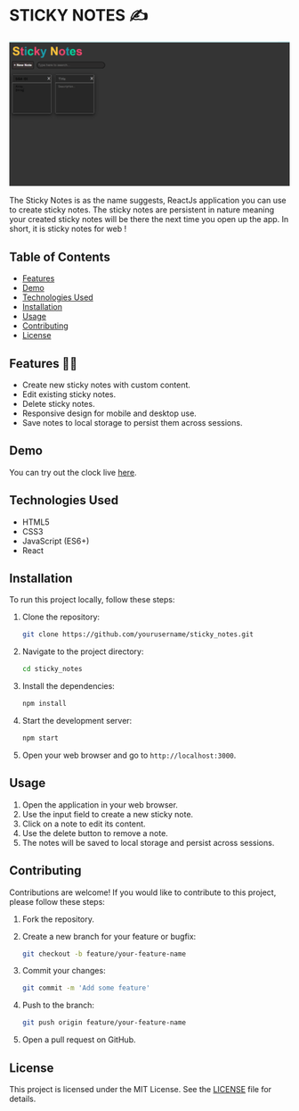 # STICKY NOTES :writing_hand:

![STICKY NOTES](Notes.png)

The Sticky Notes is as the name suggests, ReactJs application you can use to create
sticky notes. The sticky notes are persistent in nature meaning your created sticky
notes will be there the next time you open up the app. In short, it is sticky notes for web !

## Table of Contents

- [Features](#features)
- [Demo](#demo)
- [Technologies Used](#technologies-used)
- [Installation](#installation)
- [Usage](#usage)
- [Contributing](#contributing)
- [License](#license)

## Features :technologist:

- Create new sticky notes with custom content.
- Edit existing sticky notes.
- Delete sticky notes.
- Responsive design for mobile and desktop use.
- Save notes to local storage to persist them across sessions.

## Demo

You can try out the clock live [here](https://react-kbc5fn.stackblitz.io/).

## Technologies Used

- HTML5
- CSS3
- JavaScript (ES6+)
- React

## Installation

To run this project locally, follow these steps:

1. Clone the repository:

    ```bash
    git clone https://github.com/yourusername/sticky_notes.git
    ```

2. Navigate to the project directory:

    ```bash
    cd sticky_notes
    ```

3. Install the dependencies:

    ```bash
    npm install
    ```

4. Start the development server:

    ```bash
    npm start
    ```

5. Open your web browser and go to `http://localhost:3000`.

## Usage

1. Open the application in your web browser.
2. Use the input field to create a new sticky note.
3. Click on a note to edit its content.
4. Use the delete button to remove a note.
5. The notes will be saved to local storage and persist across sessions.

## Contributing

Contributions are welcome! If you would like to contribute to this project, please follow these steps:

1. Fork the repository.
2. Create a new branch for your feature or bugfix:

    ```bash
    git checkout -b feature/your-feature-name
    ```

3. Commit your changes:

    ```bash
    git commit -m 'Add some feature'
    ```

4. Push to the branch:

    ```bash
    git push origin feature/your-feature-name
    ```

5. Open a pull request on GitHub.

## License

This project is licensed under the MIT License. See the [LICENSE](LICENSE) file for details.
